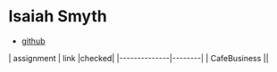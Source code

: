 # Isaiah Smyth

- [github](https://github.com/IsaiahSmyth)


| assignment   | link   |checked|
|--------------|--------|
| CafeBusiness ||